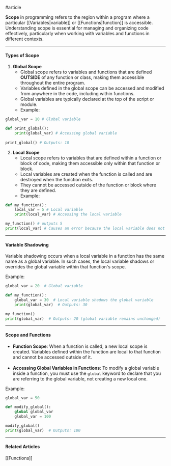 #article

**Scope** in programming refers to the region within a program where a particular [[Variables|variable]] or [[Functions|function]] is accessible. Understanding scope is essential for managing and organizing code effectively, particularly when working with variables and functions in different contexts.

---
#### Types of Scope

1. **Global Scope**
	* Global scope refers to variables and functions that are defined **OUTSIDE** of any function or class, making them accessible throughout the entire program.
	* Variables defined in the global scope can be accessed and modified from anywhere in the code, including within functions.
	* Global variables are typically declared at the top of the script or module.
	* Example:
```python
global_var = 10 # Global variable

def print_global():
	print(global_var) # Accessing global variable
	
print_global() # Outputs: 10
```

2. **Local Scope**
	* Local scope refers to variables that are defined within a function or block of code, making them accessible only within that function or block.
	* Local variables are created when the function is called and are destroyed when the function exits.
	* They cannot be accessed outside of the function or block where they are defined.
	* Example:
```python
def my_function():
	local_var = 5 # Local variable
	print(local_var) # Accessing the local variable

my_function() # outputs 5
print(local_var) # Causes an error because the local variable does not exist at                     the global scope
```


<hr>

 #### Variable Shadowing

Variable shadowing occurs when a local variable in a function has the same name as a global variable. In such cases, the local variable shadows or overrides the global variable within that function's scope.

Example:
```python
global_var = 20  # Global variable

def my_function():
    global_var = 30  # Local variable shadows the global variable
    print(global_var)  # Outputs: 30

my_function()
print(global_var)  # Outputs: 20 (global variable remains unchanged)
```

<hr>

 #### Scope and Functions

* **Function Scope**: When a function is called, a new local scope is created. Variables defined within the function are local to that function and cannot be accessed outside of it.</br></br>
* **Accessing Global Variables in Functions**: To modify a global variable inside a function, you must use the `global` keyword to declare that you are referring to the global variable, not creating a new local one.

Example:
```python
global_var = 50

def modify_global():
    global global_var
    global_var = 100

modify_global()
print(global_var)  # Outputs: 100

```



---
#### Related Articles
[[Functions]]
